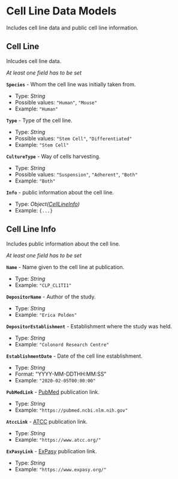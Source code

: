 # Cell Line Data Models
Includes cell line data and public cell line information.

## Cell Line
Inlcudes cell line data.

_At least one field has to be set_

**`Species`** - Whom the cell line was initially taken from.
- Type: _String_
- Possible values: `"Human"`, `"Mouse"`
- Example: `"Human"`

**`Type`** - Type of the cell line.
- Type: _String_
- Possible values: `"Stem Cell"`, `"Differentiated"`
- Example: `"Stem Cell"`

**`CultureType`** - Way of cells harvesting.
- Type: _String_
- Possible values: `"Suspension"`, `"Adherent"`, `"Both"`
- Example: `"Both"`

**`Info`** - public information about the cell line.
- Type: _Object([CellLineInfo](api-specimens-models-cellline.md#cell-line-info))_
- Example: `{...}`

## Cell Line Info
Includes public information about the cell line.

_At least one field has to be set_

**`Name`** - Name given to the cell line at publication.
- Type: _String_
- Example: `"CLP_CL1TI1"`

**`DepositorName`** - Author of the study.
- Type: _String_
- Example: `"Erica Polden"`

**`DepositorEstablishment`** - Establishment where the study was held.
- Type: _String_
- Example: `"Colonord Research Centre"`

**`EstablishmentDate`** - Date of the cell line establishment.
- Type: _String_
- Format: "YYYY-MM-DDTHH:MM:SS"
- Example: `"2020-02-05T00:00:00"`

**`PubMedLink`** - [PubMed](https://pubmed.ncbi.nlm.nih.gov/) publication link.
- Type: _String_
- Example: `"https://pubmed.ncbi.nlm.nih.gov"`

**`AtccLink`** - [ATCC](https://www.lgcstandards-atcc.org/) publication link.
- Type: _String_
- Example: `"https://www.atcc.org/"`

**`ExPasyLink`** - [ExPasy](https://web.expasy.org/) publication link.
- Type: _String_
- Example: `"https://www.expasy.org/"`
